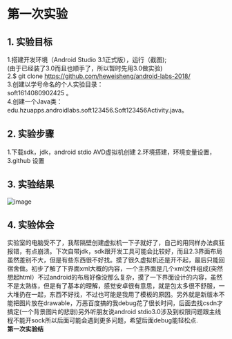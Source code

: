 # 第一次实验 
## 1. 实验目标
1.搭建开发环境（Android Studio 3.1正式版），运行（截图);  
(由于已经装了3.0而且也顺手了，所以暂时先用3.0做实验)  
2.$ git clone https://github.com/heweisheng/android-labs-2018/  
3.创建以学号命名的个人实验目录：  
  soft1614080902425 。  
4.创建一个Java类：edu.hzuapps.androidlabs.soft123456.Soft123456Activity.java。  

## 2. 实验步骤
1.下载sdk，jdk，android stdio AVD虚拟机创建
2.环境搭建，环境变量设置，
3.github 设置

## 3. 实验结果
![image](https://raw.githubusercontent.com/heweisheng/android-labs-2018/master/soft1614080902425/soft1614080902425.png)


## 4. 实验体会  
  实验室的电脑受不了，我帮隔壁创建虚拟机一下子就好了，自己的用同样办法疯狂报错，有点崩溃。下次自带jdk，sdk跟开发工具可能会比较好，而且2.3界面布局虽然差别不大，但是有些东西很不好找。摸了很久虚拟机还是开不起，最后只能回宿舍做。初步了解了下界面xml大概的内容，一个主界面是几个xml文件组成(突然想起html）不过android的布局好像没那么复杂，摸了一下界面设计的内容，虽然不是太熟练，但是有了基本的理解，感觉安卓很有意思，就是包太多很不舒服，一大堆扔在一起，东西不好找，不过也可能是我用了模板的原因。另外就是新版本不能把图片放在drawable，万恶百度搞的我debug花了很长时间，后面去找csdn才搞定(一个背景图片的悲剧)另外听朋友说android stdio3.0涉及到权限问题跟主线程不能开sock所以后面可能会遇到更多问题，希望后面debug能轻松点.  
**第一次实验结**
